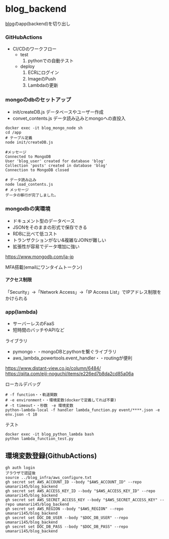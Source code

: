 # blog_backend

[blog](https://github.com/umanari145/blog)のapp(backend)を切り出し

### GitHubActions
- CI/CDのワークフロー
    - test
        1. pythonでの自動テスト
    - deploy
        1. ECRにログイン
        2. ImageのPush
        3. Lambdaの更新

### mongoのdbのセットアップ 

- init/createDB.js データベースやユーザー作成
- convet_contents.js データ読み込みとmongoへの直投入

```
docker exec -it blog_mongo_node sh 
cd /app
# テーブル定義
node init/createDB.js 

#メッセージ
Connected to MongoDB
User 'blog_user' created for database 'blog'
Collection 'posts' created in database 'blog'
Connection to MongoDB closed

# データ読み込み
node load_contents.js
# メッセージ
データの移行が完了しました。
```
### mongodbの実環境

- ドキュメント型のデータベース
- JSONをそのままの形式で保存できる
- RDBに比べて低コスト
- トランザクションがない&複雑なJOINが難しい
- 拡張性が容易でデータ増加に強い

https://www.mongodb.com/ja-jp

MFA搭載(emailにワンタイムトークン)

#### アクセス制限

「Security」→「Network Access」→「IP Access List」でIPアドレス制限をかけられる

### app(lambda)

- サーバーレスのFaaS
- 短時間のバッチやAPIなど

ライブラリ
- pymongo・・mongoDBとpythonを繋ぐライブラリ
- aws_lambda_powertools.event_handler・・routingが便利

https://www.distant-view.co.jp/column/6484/<br>
https://qiita.com/eiji-noguchi/items/e226ed7b8da2cd85a06a


ローカルデバッグ
```
# -f function・・軌道関数
# -e environment・・環境変数(dockerで定義してれば不要)
# -t timeout・・秒数　-e 環境変数
python-lambda-local -f handler lambda_function.py event/****.json -e env.json -t 10
```

テスト
```
docker exec -it blog_python_lambda bash
python lambda_function_test.py 
```

## 環境変数登録(GithubActions)
```
gh auth login
ブラウザで認証後
source ../blog_infra/aws_configure.txt
gh secret set AWS_ACCOUNT_ID --body "$AWS_ACCOUNT_ID" --repo umanari145/blog_backend
gh secret set AWS_ACCESS_KEY_ID --body "$AWS_ACCESS_KEY_ID" --repo umanari145/blog_backend
gh secret set AWS_SECRET_ACCESS_KEY --body "$AWS_SECRET_ACCESS_KEY" --repo umanari145/blog_backend
gh secret set AWS_REGION --body "$AWS_REGION" --repo umanari145/blog_backend
gh secret set DOC_DB_USER --body "$DOC_DB_USER" --repo umanari145/blog_backend
gh secret set DOC_DB_PASS --body "$DOC_DB_PASS" --repo umanari145/blog_backend
```